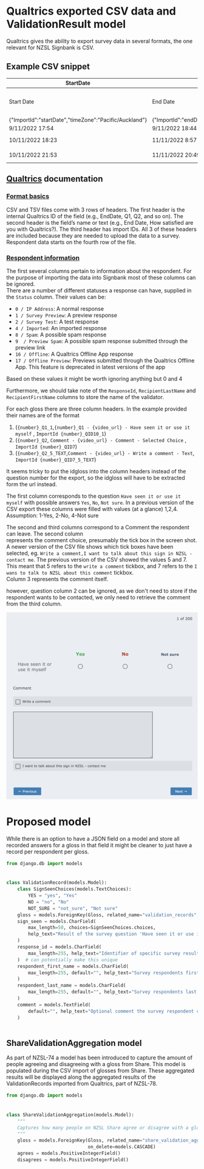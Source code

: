 # Qualtrics exported CSV data and ValidationResult model

Qualtrics gives the ability to export survey data in several formats, 
the one relevant for NZSL Signbank is CSV.

## Example CSV snippet

| StartDate	                                             | EndDate                                              | Status                | IPAddress                | Progress                | Duration (in seconds)   | Finished                | RecordedDate                                              | ResponseId               | RecipientLastName                | RecipientFirstName                | RecipientEmail                | ExternalReference                    | LocationLatitude                | LocationLongitude                | DistributionChannel                | UserLanguage                | Q_BallotBoxStuffing                | 1_Q1_1                                                                                           | 1_Q2                                                                                            | 1_Q2_5_TEXT                                                                                  |
|--------------------------------------------------------|------------------------------------------------------|-----------------------|--------------------------|-------------------------|-------------------------|-------------------------|-----------------------------------------------------------|--------------------------|----------------------------------|-----------------------------------|-------------------------------|--------------------------------------|---------------------------------|----------------------------------|------------------------------------|-----------------------------|------------------------------------|--------------------------------------------------------------------------------------------------|-------------------------------------------------------------------------------------------------|----------------------------------------------------------------------------------------------|
| Start Date                                             | End Date                                             | Response Type         | IP Address               | Progress                | Duration (in seconds)   | Finished                | Recorded Date                                             | Response ID              | Recipient Last Name              | Recipient First Name              | Recipient Email               | External Data Reference              | Location Latitude               | Location Longitude               | Distribution Channel               | User Language               | Q_BallotBoxStuffing                | 1_Q1 - https://vuw.qualtrics.com/CP/File.php?F=F_78nY3cJ9AWK0XtA - Have seen it or use it myself | Comment - https://vuw.qualtrics.com/CP/File.php?F=F_78nY3cJ9AWK0XtA - Comment - Selected Choice | Comment - https://vuw.qualtrics.com/CP/File.php?F=F_78nY3cJ9AWK0XtA - Write a comment - Text |
| {"ImportId":"startDate","timeZone":"Pacific/Auckland"} | {"ImportId":"endDate","timeZone":"Pacific/Auckland"} | {"ImportId":"status"} | {"ImportId":"ipAddress"} | {"ImportId":"progress"} | {"ImportId":"duration"} | {"ImportId":"finished"} | {"ImportId":"recordedDate","timeZone":"Pacific/Auckland"} | {"ImportId":"_recordId"} | {"ImportId":"recipientLastName"} | {"ImportId":"recipientFirstName"} | {"ImportId":"recipientEmail"} | {"ImportId":"externalDataReference"} | {"ImportId":"locationLatitude"} | {"ImportId":"locationLongitude"} | {"ImportId":"distributionChannel"} | {"ImportId":"userLanguage"} | {"ImportId":"Q_BallotBoxStuffing"} | {"ImportId":"1_QID10_1"}                                                                         | {"ImportId":"1_QID7"}                                                                           | {"ImportId":"1_QID7_5_TEXT"}                                                                 |
| 9/11/2022 17:54                                        | 9/11/2022 18:44                                      | 0                     |                          | 100                     | 2987                    | 1                       | 9/11/2022 18:44                                           | R_UMhF6SuJzvtZE2t        | Doe                              | Joe                               |                               |                                      |                                 |                                  | email                              | EN-GB                       |                                    | Not sure                                                                                         | Write a comment	                                                                                | couldn't see the video                                                                       |
| 10/11/2022 18:23                                       | 11/11/2022 8:57                                      | 0                     |                          | 100                     | 52428                   | 1                       | 11/11/2022 8:57                                           | R_3qqXgb2jvWPRPbR        | Name                             | Random                            |                               |                                      |                                 |                                  | email                              | EN-GB                       |                                    | Not sure                                                                                         | Write a comment,I want to talk about this sign in NZSL - contact me                             | video not showing?                                                                           |
| 10/11/2022 21:53                                       | 11/11/2022 20:49                                     | 0                     |                          | 100                     | 82586                   | 1                       | 11/11/2022 20:49                                          | R_3MrPivulGQ6TJmk        | Someone                          | Else                              |                               |                                      |                                 |                                  | email                              | EN-GB                       |                                    | Yes                                                                                              | Write a comment	                                                                                | I think only one sign for abbreviation - ticked yes but can't see video                      |

## [Qualtrics][qualtrics-data] documentation
### [Format basics][format-basics]

CSV and TSV files come with 3 rows of headers. The first header is the internal Qualtrics ID of 
the field (e.g., EndDate, Q1, Q2, and so on). The second header is the field’s name or text 
(e.g., End Date, How satisfied are you with Qualtrics?). The third header has import IDs. All 3 
of these headers are included because they are needed to upload the data to a survey. Respondent 
data starts on the fourth row of the file.  

### [Respondent information][respondent-information]
The first several columns pertain to information about the respondent. For the purpose of 
importing the data into Signbank most of these columns can be ignored.  
There are a number of different statuses a response can have, supplied in the `Status` column. 
Their values can be:

- `0 / IP Address`: A normal response
- `1 / Survey Preview`: A preview response 
- `2 / Survey Test`: A test response 
- `4 / Imported`: An imported response 
- `8 / Spam`: A possible spam response 
- `9  / Preview Spam`: A possible spam response submitted through the preview link 
- `16 / Offline`: A Qualtrics Offline App response 
- `17 / Offline Preview`: Previews submitted through the Qualtrics Offline App. This feature is deprecated in latest versions of the app

Based on these values it might be worth ignoring anything but 0 and 4

Furthermore, we should take note of the `ResponseId`, `RecipientLastName` and `RecipientFirstName` columns to 
store the name of the validator. 

For each gloss there are three column headers. In the example provided their names are of the 
format 
1. (`{number}_Q1_1`,`{number}_Q1 - {video_url} - Have seen it or use it myself` , `ImportId {number}_QID10_1`)
2. (`{number}_Q2`, `Comment - {video_url} - Comment - Selected Choice` , `ImportId {number}_QID7`)
3. (`{number}_Q2_5_TEXT`,`Comment - {video_url} - Write a comment - Text`, `ImportId {number}_QID7_5_TEXT`) 

It seems tricky to put the idgloss into the column headers instead of the question number for the 
export, so the idgloss will have to be extracted form the url instead.

The first column corresponds to the question `Have seen it or use it myself` with possible answers 
`Yes`, `No`, `Not sure`. 
In a previous version of the CSV export these columns were filled with values (at a glance) 1,2,4.  
Assumption: 1-Yes, 2-No, 4-Not sure

The second and third columns correspond to a Comment the respondent can leave. The second column  
represents the comment choice, presumably the tick box in the screen shot. 
A newer version of the CSV file shows which tick boxes have been selected, eg. 
`Write a comment,I want to talk about this sign in NZSL - contact me`.
The previous version of the CSV showed the values 5 and 7. This meant that 5 refers to the `write a comment` tickbox, and 7 refers to 
the `I wans to talk to NZSL about this comment` tickbox.  
Column 3 represents the comment itself.

however, question column 2 can be ignored, as we don't need to store if the respondent wants to be contacted, we only need to retrieve the comment from the third column.

![screenshot][qualtrics-screenshot]

# Proposed model

While there is an option to have a JSON field on a model and store all recorded answers for a 
gloss in that field it might be cleaner to just have a record per respondent per gloss.

```python
from django.db import models


class ValidationRecord(models.Model):
    class SignSeenChoices(models.TextChoices):
        YES = "yes", "Yes"
        NO = "no", "No"
        NOT_SURE = "not_sure", "Not sure"
    gloss = models.ForeignKey(Gloss, related_name="validation_records", on_delete=models.CASCADE)
    sign_seen = models.CharField(
        max_length=50, choices=SignSeenChoices.choices,
        help_text="Result of the survey question 'Have seen it or use it myself'"
    )
    response_id = models.CharField(
        max_length=255, help_text="Identifier of specific survey result in Qualtrics"
    )  # can potentially make this unique
    respondent_first_name = models.CharField(
        max_length=255, default="", help_text="Survey respondents first name"
    )
    respondent_last_name = models.CharField(
        max_length=255, default="", help_text="Survey respondents last name"
    )
    comment = models.TextField(
        default="", help_text="Optional comment the survey respondent can leave about the gloss"
    )
    
```

## ShareValidationAggregation model

As part of NZSL-74 a model has been introduced to capture the amount of people agreeing and 
disagreeing with a gloss from Share. This model is populated during the CSV import of glosses 
from Share. These aggregated results will be displayed along the aggregated results of the 
ValidationRecords imported from Qualtrics, part of NZSL-78.

```python
from django.db import models


class ShareValidationAggregation(models.Model):
    """
    Captures how many people on NZSL Share agree or disagree with a gloss
    """
    gloss = models.ForeignKey(Gloss, related_name="share_validation_aggregations",
                              on_delete=models.CASCADE)
    agrees = models.PositiveIntegerField()
    disagrees = models.PositiveIntegerField()
```

<!-- Links and resources -->
[qualtrics-data]: https://www.qualtrics.com/support/survey-platform/data-and-analysis-module/data/download-data/export-data-overview/#UnderstandingDataSet
[format-basics]: https://www.qualtrics.com/support/survey-platform/data-and-analysis-module/data/download-data/understanding-your-dataset/#Basics
[respondent-information]: https://www.qualtrics.com/support/survey-platform/data-and-analysis-module/data/download-data/understanding-your-dataset/#RespondentInformation
[qualtrics-screenshot]: ./qualtrics-screenshot.png
